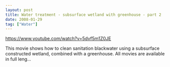 ```yaml
---
layout: post
title: Water treatment - subsurface wetland with greenhouse - part 2
date: 2008-01-29
tag: ["Water"]
---
```


https://www.youtube.com/watch?v=5dvf5m1Z0JE  

This movie shows how to clean sanitation blackwater using a subsurface constructed wetland, combined with a greenhouse. All movies are available in full leng...